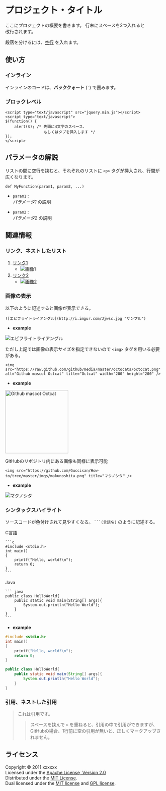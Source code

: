 プロジェクト・タイトル
======================
ここにプロジェクトの概要を書きます。
行末にスペースを2つ入れると  
改行されます。

段落を分けるには、[空行](http://example.com/) を入れます。

使い方
------
### インライン ###
インラインのコードは、**バッククォート** (`` ` ``) で囲みます。

### ブロックレベル ###
    <script type="text/javascript" src="jquery.min.js"></script>
    <script type="text/javascript">
    $(function() {
        alert($); /* 先頭に4文字のスペース、
                     もしくはタブを挿入します */
    });
    </script>

パラメータの解説
----------------
リストの間に空行を挟むと、それぞれのリストに `<p>` タグが挿入され、行間が
広くなります。

    def MyFunction(param1, param2, ...)

+   `param1` :  
    _パラメータ1_ の説明

+   `param2` :  
    _パラメータ2_ の説明

関連情報
--------
### リンク、ネストしたリスト
1. [リンク1](http://google.com/ "リンクのタイトル")
    * ![画像1](あhttp://i.imgur.com/Jjwsc.jpg "画像のタイトル")
2. [リンク2][link]
    - [![画像2][image]](https://github.com/)

  [link]: http://fanuc.co.jp/ "インデックス型のリンク"
  [image]: あhttp://i.imgur.com/Jjwsc.jpg "インデックス型の画像"

### 画像の表示
以下のように記述すると画像が表示できる。  

    ![エビフライトライアングル](http://i.imgur.com/Jjwsc.jpg "サンプル")

+ **example**

![エビフライトライアングル](http://i.imgur.com/Jjwsc.jpg "サンプル")

ただし上記では画像の表示サイズを指定できないので `<img>` タグを用いる必要がある。  

    <img src="https://raw.github.com/github/media/master/octocats/octocat.png" alt="Github mascot Octcat" title="Octcat" width="200" height="200" />

+ **example**

<img src="https://raw.github.com/github/media/master/octocats/octocat.png" alt="Github mascot Octcat" title="Octcat" width="200" height="200" />

GitHubのリポジトリ内にある画像も同様に表示可能

    <img src="https://github.com/Guccisan/How-to/tree/master/imgs/makunoshita.png" title="マクノシタ" />

+ **example**

<img src="https://github.com/Guccisan/How-to/blob/master/imgs/makunoshita.png" title="マクノシタ" />

### シンタックスハイライト
ソースコードが色付けされて見やすくなる。 ` ```(言語名) ` のように記述する。  

C言語  

    ```c
    #include <stdio.h>
    int main()
    {
        printf("Hello, world!\n");
        return 0;
    }
    ```

Java  

    ``` java
    public class HelloWorld{
        public static void main(String[] args){
            System.out.println("Hello World");
        }
    }
    ```

+ **example**

```c
#include <stdio.h>
int main()
{
    printf("Hello, world!\n");
    return 0;
}
```

``` java
public class HelloWorld{
    public static void main(String[] args){
        System.out.println("Hello World");
    }
}
```

### 引用、ネストした引用
> これは引用です。
> 
> > スペースを挟んで `>` を重ねると、引用の中で引用ができますが、
> > GitHubの場合、1行前に空の引用が無いと、正しくマークアップされません。

ライセンス
----------
Copyright &copy; 2011 xxxxxx  
Licensed under the [Apache License, Version 2.0][Apache]  
Distributed under the [MIT License][mit].  
Dual licensed under the [MIT license][MIT] and [GPL license][GPL].

[Apache]: http://www.apache.org/licenses/LICENSE-2.0
[MIT]: http://www.opensource.org/licenses/mit-license.php
[GPL]: http://www.gnu.org/licenses/gpl.html

